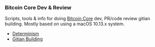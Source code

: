 ### Bitcoin Core Dev & Review
Scripts, tools & info for doing [Bitcoin Core](https://github.com/bitcoin/bitcoin) dev, PR/code review gitian building.
Mostly based on using a macOS 10.13.x system.

- [Determinism](determinism.md)
- [Gitian Building](/gitian-building/)
